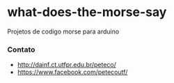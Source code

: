 # what-does-the-morse-say
Projetos de codigo morse para arduino

### Contato
* http://dainf.ct.utfpr.edu.br/peteco/
* https://www.facebook.com/petecoutf/
